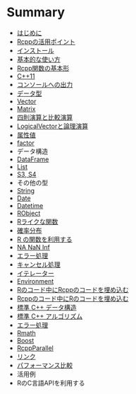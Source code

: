 # Summary

* [はじめに](README.md)
* [Rcppの活用ポイント](Rcpp_merit.md)
* [インストール](install.md)
* [基本的な使い方](basic_usage.md)
* [Rcpp関数の基本形](function.md)
* [C++11](c++11.md)
* [コンソールへの出力](utility.md)
* [データ型](data_types.md)
* [Vector](vector.md)
* [Matrix](matrix.md)
* [四則演算と比較演算](calculation.md)
* [LogicalVectorと論理演算](logical.md)
* [属性値](attributes.md)
* [factor](factor.md)
* データ構造
 * [DataFrame](dataframe.md)
 * [List](list.md)
 * [S3, S4](s3_s4.md)
* その他の型
 * [String](string.md)
 * [Date](date.md)
 * [Datetime](datetime.md)
 * [RObject](robject.md)
* [Rライクな関数](rcpp_functions.md)
* [確率分布](dpqr_functions.md)
* [R の関数を利用する](R_function.md)
* [NA NaN Inf](na_nan_inf.md)
* [エラー処理](error.md)
* [キャンセル処理](miscellaneous.md)
* [イテレーター](iterator.md)
* [Environment](environment.md)
* [Rのコード中にRcppのコードを埋め込む](Rcpp_in_R.md)
* [Rcppのコード中にRのコードを埋め込む](R_in_Rcpp.md)
* [標準 C++ データ構造](as_wrap.md)
* [標準 C++ アルゴリズム](STL.md)
* [エラー処理](error.md)
* [Rmath](Rmath.md)
* [Boost](boost.md)
* [RcppParallel](parallel.md)
* [リンク](link.md)
* [パフォーマンス比較](performance.md)
* 活用例
* RのC言語APIを利用する　

